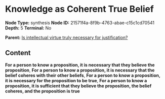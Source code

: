 # Knowledge as Coherent True Belief

**Node Type:** synthesis
**Node ID:** 21571f4a-8f9b-4763-abae-c15c1cd70541
**Depth:** 5
**Terminal:** No

**Parent:** [Is intellectual virtue truly necessary for justification?](is-intellectual-virtue-truly-necessary-for-justification-antithesis-ba57739e-88c2-4894-9b91-049bfe198cef.md)

## Content

**For a person to know a proposition, it is necessary that they believe the proposition**, **For a person to know a proposition, it is necessary that the belief coheres with their other beliefs**, **For a person to know a proposition, it is necessary for the proposition to be true**, **For a person to know a proposition, it is sufficient that they believe the proposition, the belief coheres, and the proposition is true**
